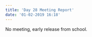 ```yaml
---
title: 'Day 28 Meeting Report'
date: '01-02-2019 16:18'
---
```


No meeting, early release from school.